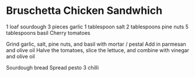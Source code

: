 # Bruschetta Chicken Sandwhich

1 loaf sourdough
3 pieces garlic
1 tablespoon salt
2 tablespoons pine nuts
5 tablespoons basil
Cherry tomatoes


Grind garlic, salt, pine nuts, and basil with mortar / pestal
Add in parmesan and olive oil
Halve the tomatoes, slice the lettuce, and combine with vinegar and olive oil

Sourdough bread
Spread pesto
3 chilli